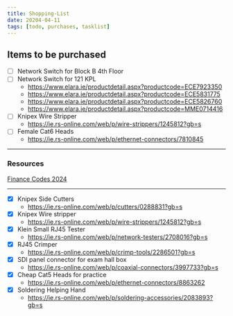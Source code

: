 ```yaml
---
title: Shopping-List
date: 20204-04-11
tags: [todo, purchases, tasklist]
---
```


## Items to be purchased

- [ ] Network Switch for Block B 4th Floor
- [ ] Network Switch for 121 KPL
	- https://www.elara.ie/productdetail.aspx?productcode=ECE7923350
	- https://www.elara.ie/productdetail.aspx?productcode=ECE5831775
	- https://www.elara.ie/productdetail.aspx?productcode=ECE5826760
	- https://www.elara.ie/productdetail.aspx?productcode=MME0714416
- [ ] Knipex Wire Stripper
	- https://ie.rs-online.com/web/p/wire-strippers/1245812?gb=s
- [ ] Female Cat6 Heads
	- https://ie.rs-online.com/web/p/ethernet-connectors/7810845




--- 

### Resources

[Finance Codes 2024](https://rcsicampus.sharepoint.com/:x:/r/sites/MediaSevicesStaff/Shared%20Documents/General/Finance%20Information/Finance%20Codes%202024.xlsx?d=wc0bf963b236e4796bd231c26bc867e11&csf=1&web=1&e=zBgrfF)

---

- [x] Knipex Side Cutters
	- https://ie.rs-online.com/web/p/cutters/0288831?gb=s
- [x] Knipex Wire stripper
	- https://ie.rs-online.com/web/p/wire-strippers/1245812?gb=s
- [x] Klein Small RJ45 Tester
	- https://ie.rs-online.com/web/p/network-testers/2708016?gb=s
- [x] RJ45 Crimper
	- https://ie.rs-online.com/web/p/crimp-tools/2286501?gb=s
- [x] SDI panel connector for exam hall box
	- https://ie.rs-online.com/web/p/coaxial-connectors/3997733?gb=s
- [x] Cheap Cat5 Heads for practice
	- https://ie.rs-online.com/web/p/ethernet-connectors/8863262
- [x] Soldering Helping Hand
	- https://ie.rs-online.com/web/p/soldering-accessories/2083893?gb=s